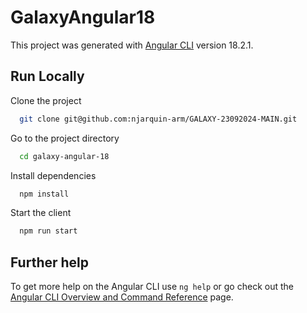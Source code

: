 # GalaxyAngular18

This project was generated with [Angular CLI](https://github.com/angular/angular-cli) version 18.2.1.

## Run Locally

Clone the project

```bash
  git clone git@github.com:njarquin-arm/GALAXY-23092024-MAIN.git
```

Go to the project directory

```bash
  cd galaxy-angular-18
```

Install dependencies

```bash
  npm install
```

Start the client

```bash
  npm run start
```

## Further help

To get more help on the Angular CLI use `ng help` or go check out the [Angular CLI Overview and Command Reference](https://angular.dev/tools/cli) page.
